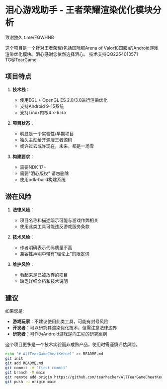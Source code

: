 # 泪心游戏助手 - 王者荣耀渲染优化模块分析

致谢独久 t.me/FGWHNB


这个项目是一个针对王者荣耀(包括国际服Arena of Valor和国服)的Android游戏渲染优化模块。泪心感谢您依然选择泪心。
技术支持QQ2254013571  TG@TearGame
## 项目特点

1. **技术栈**：
   - 使用EGL + OpenGL ES 2.0/3.0进行渲染优化
   - 支持Android 9-15系统
   - 支持Linux内核4.x-6.6.x

2. **项目状态**：
   - 明显是一个实验性/早期项目
   - 独久主动给开源版王者源码
   - 或许过去或许现在，未来，都是一场雪

3. **构建要求**：
   - 需要NDK 17+
   - 需要"泪心版权" 请勿删除
   - 使用ndk-build构建系统


## 潜在风险

1. **法律风险**：
   - 项目名称和描述暗示可能与游戏作弊相关
   - 使用此类工具可能违反游戏服务条款

2. **技术风险**：
   - 作者明确表示代码质量不高
   - 兼容性声明中带有"理论上"的限定词

3. **维护风险**：
   - 看起来是已被放弃的项目
   - 缺乏详细文档和技术说明

## 建议

如果您是:
- **游戏玩家**：不建议使用此类工具，可能有封号风险
- **开发者**：可以研究其渲染优化技术，但需注意法律边界
- **研究者**：可作为Android游戏逆向工程的研究案例

这个项目更多是一个技术实验而非成熟产品，使用时需谨慎评估风险。

```bash
echo "# AllTearGameCheatKernel" >> README.md
git init
git add README.md
git commit -m "first commit"
git branch -M main
git remote add origin https://github.com/tearhacker/AllTearGameCheatKernel.git
git push -u origin main
